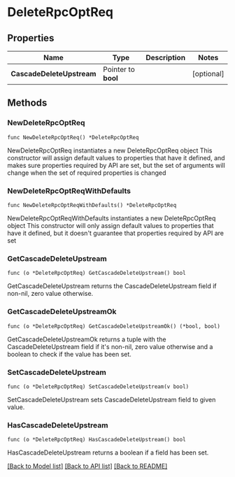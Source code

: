 # DeleteRpcOptReq

## Properties

Name | Type | Description | Notes
------------ | ------------- | ------------- | -------------
**CascadeDeleteUpstream** | Pointer to **bool** |  | [optional] 

## Methods

### NewDeleteRpcOptReq

`func NewDeleteRpcOptReq() *DeleteRpcOptReq`

NewDeleteRpcOptReq instantiates a new DeleteRpcOptReq object
This constructor will assign default values to properties that have it defined,
and makes sure properties required by API are set, but the set of arguments
will change when the set of required properties is changed

### NewDeleteRpcOptReqWithDefaults

`func NewDeleteRpcOptReqWithDefaults() *DeleteRpcOptReq`

NewDeleteRpcOptReqWithDefaults instantiates a new DeleteRpcOptReq object
This constructor will only assign default values to properties that have it defined,
but it doesn't guarantee that properties required by API are set

### GetCascadeDeleteUpstream

`func (o *DeleteRpcOptReq) GetCascadeDeleteUpstream() bool`

GetCascadeDeleteUpstream returns the CascadeDeleteUpstream field if non-nil, zero value otherwise.

### GetCascadeDeleteUpstreamOk

`func (o *DeleteRpcOptReq) GetCascadeDeleteUpstreamOk() (*bool, bool)`

GetCascadeDeleteUpstreamOk returns a tuple with the CascadeDeleteUpstream field if it's non-nil, zero value otherwise
and a boolean to check if the value has been set.

### SetCascadeDeleteUpstream

`func (o *DeleteRpcOptReq) SetCascadeDeleteUpstream(v bool)`

SetCascadeDeleteUpstream sets CascadeDeleteUpstream field to given value.

### HasCascadeDeleteUpstream

`func (o *DeleteRpcOptReq) HasCascadeDeleteUpstream() bool`

HasCascadeDeleteUpstream returns a boolean if a field has been set.


[[Back to Model list]](../README.md#documentation-for-models) [[Back to API list]](../README.md#documentation-for-api-endpoints) [[Back to README]](../README.md)


